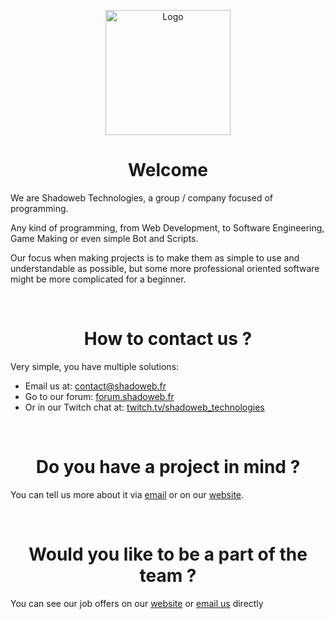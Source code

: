 <p align="center">
    <img src="/profile/logo.gif" alt="Logo" style="width:200px;margin:auto">
</p>

<h1 align="center">Welcome</h1>

We are Shadoweb Technologies, a group / company focused of programming.

Any kind of programming, from Web Development, to Software Engineering, Game Making or even simple Bot and Scripts.

Our focus when making projects is to make them as simple to use and understandable as possible, but some more professional oriented software might be more complicated for a beginner.

<br>

<h1 align="center">How to contact us ?</h1>

Very simple, you have multiple solutions:
- Email us at: [contact@shadoweb.fr](mailto:contact@shadoweb.fr?subject=[GitHub]%20Contact)
- Go to our forum: [forum.shadoweb.fr](https://forum.shadoweb.fr)
- Or in our Twitch chat at: [twitch.tv/shadoweb_technologies](https://www.twitch.tv/shadoweb_technologies)

<br>

<h1 align="center">Do you have a project in mind ?</h1>

You can tell us more about it via [email](mailto:project@shadoweb.fr?subject=[GitHub]%20Poject%20idea) or on our [website](https://shadoweb.fr/i-have-an-idea).

<br>

<h1 align="center">Would you like to be a part of the team ?</h1>

You can see our job offers on our [website](https://shadoweb.fr/jobs) or [email us](mailto:jobs@shadoweb.fr?subject=[GitHub]%20Job%20offer) directly
